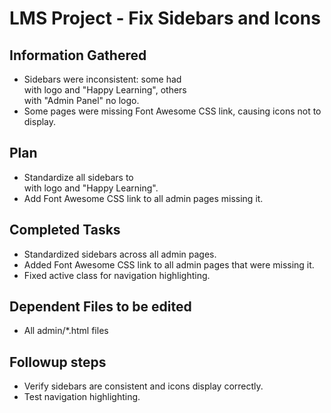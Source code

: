 # LMS Project - Fix Sidebars and Icons

## Information Gathered
- Sidebars were inconsistent: some had <aside> with logo and "Happy Learning", others <div> with "Admin Panel" no logo.
- Some pages were missing Font Awesome CSS link, causing icons not to display.

## Plan
- Standardize all sidebars to <aside class="sidebar"> with logo and "Happy Learning".
- Add Font Awesome CSS link to all admin pages missing it.

## Completed Tasks
- Standardized sidebars across all admin pages.
- Added Font Awesome CSS link to all admin pages that were missing it.
- Fixed active class for navigation highlighting.

## Dependent Files to be edited
- All admin/*.html files

## Followup steps
- Verify sidebars are consistent and icons display correctly.
- Test navigation highlighting.
